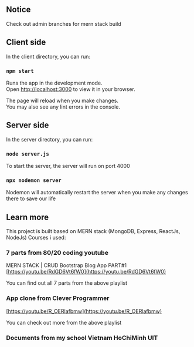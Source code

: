 ## Notice

Check out admin branches for mern stack build

## Client side

In the client directory, you can run:

### `npm start`

Runs the app in the development mode.\
Open [http://localhost:3000](http://localhost:3000) to view it in your browser.

The page will reload when you make changes.\
You may also see any lint errors in the console.

## Server side

In the server directory, you can run:

### `node server.js`

To start the server, the server will run on port 4000

### `npx nodemon server`

Nodemon will automatically restart the server when you make any changes there to save our life

## Learn more

This project is built based on MERN stack (MongoDB, Express, ReactJs, NodeJs)
Courses i used:

### 7 parts from 80/20 coding youtube
MERN STACK | CRUD Bootstrap Blog App PART#1 [https://youtu.be/RdGD6Vt6fW0](https://youtu.be/RdGD6Vt6fW0)

You can find out all 7 parts from the above playlist

### App clone from Clever Programmer

[https://youtu.be/R_OERlafbmw](https://youtu.be/R_OERlafbmw)

You can check out more from the above playlist

### Documents from my school Vietnam HoChiMinh UIT



